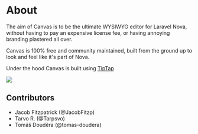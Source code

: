 # About

The aim of Canvas is to be the ultimate WYSIWYG editor for Laravel Nova, without having to pay an expensive license fee, or having annoying branding plastered all over.

Canvas is 100% free and community maintained, built from the ground up to look and feel like it's part of Nova.

Under the hood Canvas is built using [TipTap](https://tiptap.dev/)

<img src="canvas.png" />

## Contributors

- Jacob Fitzpatrick (@JacobFitzp)
- Tarvo R. (@Tarpsvo)
- Tomáš Douděra (@tomas-doudera)